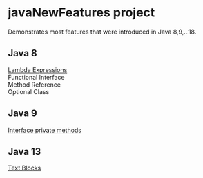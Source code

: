 # javaNewFeatures project

Demonstrates most features that were introduced in Java 8,9,...18.

## Java 8
 [Lambda Expressions](https://github.com/jaquelinesv90/javaNewFeatures/blob/master/src/com/newFeatures/java8/lambda/LambdaExample.java)
 </br>
 Functional Interface
 </br>
 Method Reference
 </br>
 Optional Class
 
## Java 9
[Interface private methods](https://github.com/jaquelinesv90/javaNewFeatures/tree/master/src/com/newFeatures/java9/private_methods)
</br>
## Java 13
[Text Blocks](https://github.com/jaquelinesv90/javaNewFeatures/tree/master/bin/com/newFeatures/java13/switch_statement)
